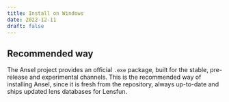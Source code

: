 ```yaml
---
title: Install on Windows
date: 2022-12-11
draft: false
---
```


## Recommended way

The Ansel project provides an official `.exe` package, built for the stable, pre-release and experimental channels. This is the recommended way of installing Ansel, since it is fresh from the repository, always up-to-date and ships updated lens databases for Lensfun.
